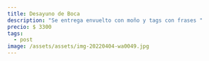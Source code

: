 ```yaml
---
title: Desayuno de Boca
description: "Se entrega envuelto con moño y tags con frases "
precio: $ 3300
tags:
  - post
image: /assets/assets/img-20220404-wa0049.jpg
---
```

